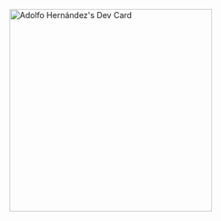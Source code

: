 <a href="https://app.daily.dev/adoolph"><img src="https://api.daily.dev/devcards/v2/A9PwBh0vHTY44Y0mVvMz7.png?r=jpm" width="356" alt="Adolfo Hernández's Dev Card"/></a>
